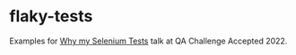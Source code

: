 # flaky-tests

Examples for [Why my Selenium Tests](https://www.youtube.com/watch?v=AMY9STBZMq4) talk at QA Challenge Accepted 2022.

